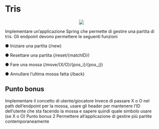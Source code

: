 
# Tris
<p align="center">
<img src="https://media.istockphoto.com/photos/top-view-of-tic-tac-toe-game-on-wooden-toy-blocks-against-orange-picture-id1208578184?k=6&m=1208578184&s=612x612&w=0&h=N2bIUq7qHUKcmOq2-pbsNR3wNGtoYPvySad9JvTIZZk="  class="center">
</p>

Implementare un’applicazione Spring che permette di gestire una partita di tris.
Gli endpoint devono permettere le seguenti funzioni
<p>
● Iniziare una partita (/new)
 </p>
 <p>
● Resettare una partita (/reset/{matchID})
 </p>
 <p>
● Fare una mossa (/move/{X/O}/{pos_i}/{pos_j})
 </p>
  <p>
● Annullare l’ultima mossa fatta (/back)
 </p>


## Punto bonus
Implementare il concetto di utente/giocatore
Invece di passare X o O nel path dell’endpoint per la mossa, usare gli header per mantenere l’ID
dell’utente che sta facendo la mossa e sapere quindi quale simbolo usare (se X o O)
Punto bonus 2
Permettere all’applicazione di gestire più partite contemporaneamente
 
